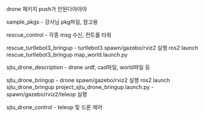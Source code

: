 drone 패키지 push가 안된다아아아

sample_pkgs - 강사님 pkg파일, 참고용

rescue_control - 각종 msg 수신, 컨트롤 타워

rescue_turtlebot3_bringup - turtlebot3 spawn/gazebo/rviz2 실행
  ros2 launch rescue_turtlebot3_bringup map_world.launch.py



sjtu_drone_description - drone urdf, cad파일, world파일 등

sjtu_drone_bringup - drone spawn/gazebo/rviz2 실행
  ros2 launch sjtu_drone_bringup project_sjtu_drone_bringup.launch.py - spawn/gazebo/rviz2/teleop 실행
  
sjtu_drone_control - teleop 및 드론 제어
